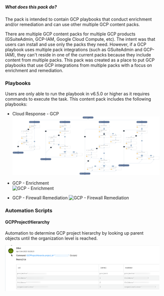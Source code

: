##### What does this pack do?

The pack is intended to contain GCP playbooks that conduct enrichment and/or remediation and can use other multiple GCP 
content packs.

There are multiple GCP content packs for multiple GCP products (GSuiteAdmin, GCP-IAM, Google Cloud Compute, etc).  The intent was that users can install and use only the packs they need.  However, if a GCP playbook uses multiple pack integrations (such
as GSuiteAdmin and GCP-IAM), they can't reside in one of the current packs because they include content from multiple packs.  This 
pack was created as a place to put GCP playbooks that use GCP integrations from multiple packs with a focus on enrichment and 
remediation.

### Playbooks

Users are only able to run the playbook in v6.5.0 or higher as it requires commands to execute the task.
This content pack includes the following playbooks: 

- Cloud Response - GCP
![Cloud Response - GCP](readme_images/Cloud_Response_-_GCP.png)

- GCP - Enrichment  
![GCP - Enrichment](readme_images/GCP_-_Enrichment.png)

- GCP - Firewall Remediation
![GCP - Firewall Remediation](readme_images/GCP_-_Firewall_Remediation.png)

### Automation Scripts

#### GCPProjectHierarchy

Automation to determine GCP project hierarchy by looking up parent objects until the organization level is reached.

![GCPProjectHierarchy](https://raw.githubusercontent.com/demisto/content/7065e08ec9738db1ea3e2bc5d78ac643931f46d1/Packs/GCP-Enrichment-Remediation/doc_files/GCPProjecHierarchy.png)
